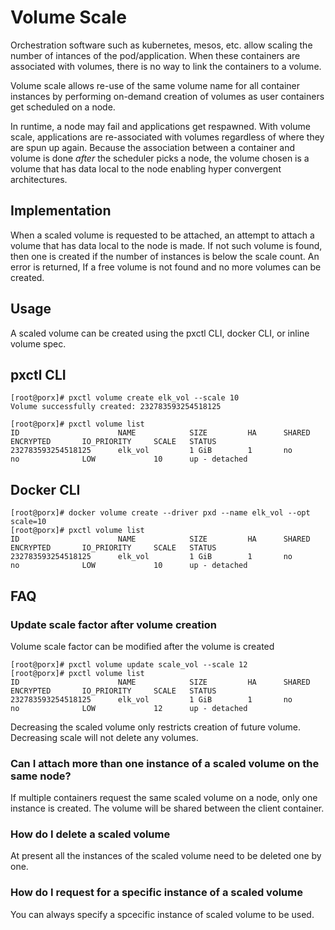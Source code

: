 # Volume Scale

Orchestration software such as kubernetes, mesos, etc.  allow scaling the
number of intances of the pod/application.  When these containers are
associated with volumes, there is no way to link the containers to a volume.

Volume scale allows re-use of the same volume name for all container instances
by performing on-demand creation of volumes as  user containers get
scheduled on a node.

In runtime, a node may fail and applications get respawned. With volume 
scale, applications are re-associated with volumes regardless of where they are
spun up again.  Because the association between a container and volume is done
*after* the scheduler picks a node, the volume 
chosen is a volume that has data local to the node enabling hyper
convergent architectures.

## Implementation

When a scaled volume is requested to be attached, an attempt to attach a volume
that has data local to the node is made. If not such volume is found, then one is
created if the number of instances is below the scale count.  An error is
returned, If a free volume is not found and no more volumes can be created.

## Usage

A scaled volume can be created using the pxctl CLI, docker CLI, or inline
volume spec. 

## pxctl CLI

```
[root@porx]# pxctl volume create elk_vol --scale 10
Volume successfully created: 232783593254518125

[root@porx]# pxctl volume list
ID                      NAME            SIZE         HA      SHARED  ENCRYPTED       IO_PRIORITY     SCALE   STATUS
232783593254518125      elk_vol         1 GiB        1       no      no              LOW             10      up - detached

```

## Docker CLI
```
[root@porx]# docker volume create --driver pxd --name elk_vol --opt scale=10
[root@porx]# pxctl volume list
ID                      NAME            SIZE         HA      SHARED  ENCRYPTED       IO_PRIORITY     SCALE   STATUS
232783593254518125      elk_vol         1 GiB        1       no      no              LOW             10      up - detached
```

## FAQ

### Update scale factor after volume creation

Volume scale factor can be modified after the volume is created

```
[root@porx]# pxctl volume update scale_vol --scale 12
[root@porx]# pxctl volume list
ID                      NAME            SIZE         HA      SHARED  ENCRYPTED       IO_PRIORITY     SCALE   STATUS
232783593254518125      elk_vol         1 GiB        1       no      no              LOW             12      up - detached
```

Decreasing the scaled volume only restricts creation of future volume. Decreasing scale will not delete any volumes.


### Can I attach more than one instance of a scaled volume on the same node?

If multiple containers request the same scaled volume on a node, only one 
instance is created. The volume will be shared between the client container.

### How do I delete a scaled volume

At present all the instances of the scaled volume need to be deleted one by one.

### How do I request for a specific instance of a scaled volume

You can always specify a spcecific instance of scaled volume to be used.

